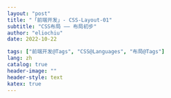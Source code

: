 ```yaml
---
layout: "post"
title: "「前端开发」- CSS-Layout-01"
subtitle: "CSS布局 —— 布局初步"
author: "eliochiu"
date: 2022-10-22

tags: ["前端开发@Tags", "CSS@Languages", "布局@Tags"]
lang: zh
catalog: true
header-image: ""
header-style: text
katex: true
---
```


## 

